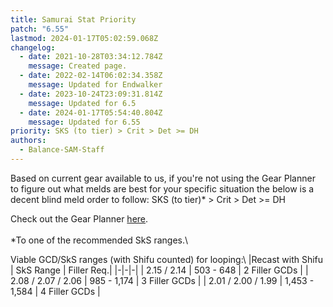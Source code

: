 ```yaml
---
title: Samurai Stat Priority
patch: "6.55"
lastmod: 2024-01-17T05:02:59.068Z
changelog:
  - date: 2021-10-28T03:34:12.784Z
    message: Created page.
  - date: 2022-02-14T06:02:34.358Z
    message: Updated for Endwalker
  - date: 2023-10-24T23:09:31.814Z
    message: Updated for 6.5
  - date: 2024-01-17T05:54:40.804Z
    message: Updated for 6.55
priority: SKS (to tier) > Crit > Det >= DH
authors:
  - Balance-SAM-Staff
---
```

Based on current gear available to us, if you're not using the Gear Planner to figure out what melds are best for your specific situation the below is a decent blind meld order to follow: SKS (to tier)* > Crit > Det >= DH

Check out the Gear Planner [here](https://bit.ly/Gear-Planner).\
\
*To one of the recommended SkS ranges.\

Viable GCD/SkS ranges (with Shifu counted) for looping:\ 
|Recast with Shifu | SkS Range | Filler Req.|
|-|-|-|
| 2.15 / 2.14 | 503 - 648 | 2 Filler GCDs |
| 2.08 / 2.07 / 2.06 | 985 - 1,174 | 3 Filler GCDs |
| 2.01 / 2.00 / 1.99 | 1,453 - 1,584 | 4 Filler GCDs |